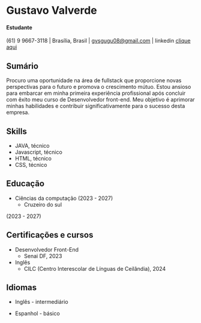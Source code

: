 # Gustavo Valverde
#### Estudante

(61) 9 9667-3118 | Brasília, Brasil | gvsgugu08@gmail.com | linkedin [clique aqui](https://www.linkedin.com/in/gustavo-valverde-417405201)



## Sumário
Procuro uma oportunidade na área de fullstack que proporcione novas perspectivas para o futuro e promova o crescimento mútuo.
Estou ansioso para embarcar em minha primeira experiência profissional após concluir com êxito meu curso de Desenvolvedor front-end. Meu objetivo é aprimorar minhas habilidades e contribuir significativamente para o sucesso desta empresa.


## Skills

- JAVA, técnico
- Javascript, técnico
- HTML, técnico
- CSS, técnico




## Educação
- Ciências da computação (2023 - 2027)
    - Cruzeiro do sul  

 (2023 - 2027)


## Certificações e cursos
- Desenvolvedor Front-End 
    - Senai DF, 2023
- Inglês
    - CILC (Centro Interescolar de Línguas de Ceilândia), 2024 


## Idiomas

- Inglês - intermediário

- Espanhol - básico